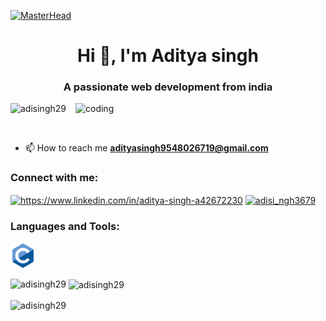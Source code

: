 [![MasterHead](https://1.bp.blogspot.com/-7A4WynwLsMw/XbBpCXG8fHI/AAAAAAAAMt4/uOa1bpLskYgrwGbllhSu2SDj_Mig8SXJQCLcBGAsYHQ/s1600/2000_600px.gif)](https://adisingh.io)
<h1 align="center">Hi 👋, I'm Aditya singh</h1>
<h3 align="center">A passionate web development from india</h3>
<img align="right" alt="coding" width="400" src="https://cdn.dribbble.com/users/1162077/screenshots/3848914/programmer.gif">

<p align="left"> <img src="https://komarev.com/ghpvc/?username=adisingh29&label=Profile%20views&color=0e75b6&style=flat" alt="adisingh29" /> </p>

<p align="left"> <a href="https://twitter.com/" target="blank"><img src="https://img.shields.io/twitter/follow/?logo=twitter&style=for-the-badge" alt="" /></a> </p>

- 📫 How to reach me **adityasingh9548026719@gmail.com**

<h3 align="left">Connect with me:</h3>
<p align="left">
<a href="https://linkedin.com/in/https://www.linkedin.com/in/aditya-singh-a42672230" target="blank"><img align="center" src="https://raw.githubusercontent.com/rahuldkjain/github-profile-readme-generator/master/src/images/icons/Social/linked-in-alt.svg" alt="https://www.linkedin.com/in/aditya-singh-a42672230" height="30" width="40" /></a>
<a href="https://instagram.com/adisi_ngh3679" target="blank"><img align="center" src="https://raw.githubusercontent.com/rahuldkjain/github-profile-readme-generator/master/src/images/icons/Social/instagram.svg" alt="adisi_ngh3679" height="30" width="40" /></a>
</p>

<h3 align="left">Languages and Tools:</h3>
<p align="left"> <a href="https://www.cprogramming.com/" target="_blank" rel="noreferrer"> <img src="https://raw.githubusercontent.com/devicons/devicon/master/icons/c/c-original.svg" alt="c" width="40" height="40"/> </a> </p>

<p><img align="left" src="https://github-readme-stats.vercel.app/api/top-langs?username=adisingh29&show_icons=true&locale=en&layout=compact" alt="adisingh29" /></p>

<p>&nbsp;<img align="center" src="https://github-readme-stats.vercel.app/api?username=adisingh29&show_icons=true&locale=en" alt="adisingh29" /></p>

<p><img align="center" src="https://github-readme-streak-stats.herokuapp.com/?user=adisingh29&" alt="adisingh29" /></p>
